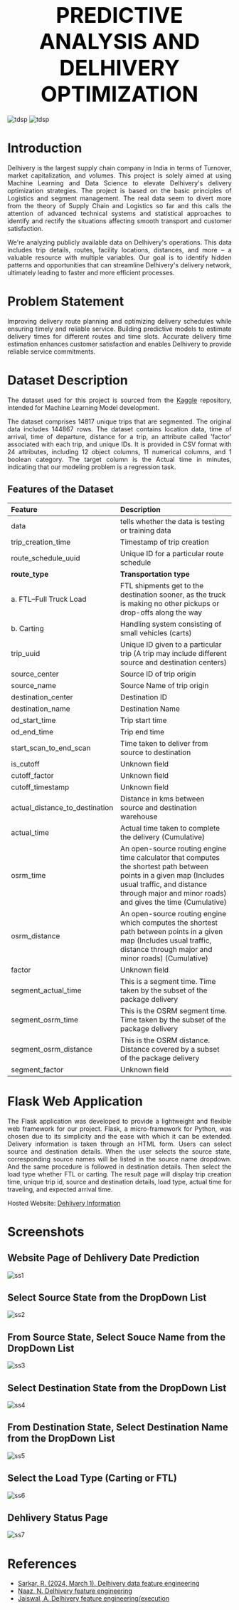 # <h1 align='center'> <font color='black'> <font size=7> PREDICTIVE ANALYSIS AND DELHIVERY OPTIMIZATION </font> </font></h1>

![tdsp](https://media.assettype.com/creativegaga%2F2022-05%2F93ef3455-07b4-4242-93ee-727a8cc0ce0c%2FDelhivery_logo.gif)
![tdsp](https://images.squarespace-cdn.com/content/v1/51763a50e4b083b631f0694e/1563609530026-ZGTY0JCT9C8YPO1HYA4L/image-asset.gif)

# Introduction
<p align="justify"> Delhivery is the largest supply chain company in India in terms of Turnover, market capitalization, and volumes. This project is solely aimed at using Machine Learning and  Data Science to elevate Delhivery's delivery optimization strategies. 
The project is based on the basic principles of Logistics and segment management. The real data seem to divert more from the theory of Supply Chain and Logistics so far and this calls the attention of advanced technical systems and statistical approaches to identify and rectify the situations affecting smooth transport and customer satisfaction.

<p align="justify">We're analyzing publicly available data on Delhivery's operations. This data includes trip details, routes, facility locations, distances, and more – a valuable resource with multiple variables. 
Our goal is to identify hidden patterns and opportunities that can streamline Delhivery's delivery network, ultimately leading to faster and more efficient processes.
</p>

# Problem Statement
<p align="justify"> Improving delivery route planning and optimizing delivery schedules while ensuring timely and reliable service.
Building predictive models to estimate delivery times for different routes and time slots. Accurate delivery time estimation enhances customer satisfaction and enables Delhivery to provide reliable service commitments.
</p>

# Dataset Description
<p align="justify"> The dataset used for this project is sourced from the <a href="https://www.kaggle.com/datasets/nayanack/delhivery">Kaggle</a> repository, intended for Machine Learning Model development.</p>

<p align="justify">The dataset comprises 14817 unique trips that are segmented. The original data includes 144867 rows. The dataset contains location data, time of arrival, time of departure, distance for a trip, an attribute called 'factor' associated with each trip, and unique IDs. 
It is provided in CSV format with 24 attributes, including 12 object columns, 11 numerical columns, and 1 boolean category. The target column is the Actual time in minutes, indicating that our modeling problem is a regression task.
</p>

## Features of the Dataset
| Feature | Description |
|:--------|:------------|
|data| tells whether the data is testing or training data|
|trip_creation_time| Timestamp of trip creation|
|route_schedule_uuid| Unique ID for a particular route schedule|
|**route_type**| **Transportation type**|
|a. FTL–Full Truck Load| FTL shipments get to the destination sooner, as the truck is making no other pickups or drop-offs along the way|
|b. Carting | Handling system consisting of small vehicles (carts)|
|trip_uuid| Unique ID given to a particular trip (A trip may include different source and destination centers)|
|source_center| Source ID of trip origin |
|source_name| Source Name of trip origin | 
|destination_center| Destination ID |
|destination_name| Destination Name | 
|od_start_time| Trip start time | 
|od_end_time| Trip end time |
|start_scan_to_end_scan | Time taken to deliver from source to destination |
|is_cutoff | Unknown field |
|cutoff_factor | Unknown field|
|cutoff_timestamp | Unknown field|
|actual_distance_to_destination | Distance in kms between source and destination warehouse|
|actual_time | Actual time taken to complete the delivery (Cumulative) |
|osrm_time | An open-source routing engine time calculator that computes the shortest path between points in a given map (Includes usual traffic, and distance through major and minor roads) and gives the time (Cumulative) |
|osrm_distance | An open-source routing engine which computes the shortest path between points in a given map (Includes usual traffic, distance through major and minor roads) (Cumulative) |
|factor | Unknown field |
| segment_actual_time | This is a segment time. Time taken by the subset of the package delivery|
|segment_osrm_time | This is the OSRM segment time. Time taken by the subset of the package delivery|
| segment_osrm_distance | This is the OSRM distance. Distance covered by a subset of the package delivery|
| segment_factor | Unknown field |

# Flask Web Application
<p align="justify"> The Flask application was developed to provide a lightweight and flexible web framework for our project. Flask, a micro-framework for Python, was chosen due to its simplicity and the ease with which it can be extended. 
Delivery information is taken through an HTML form. Users can select source and destination details. When the user selects the source state, corresponding source names will be listed in the source name dropdown. And the same procedure is followed in destination details. 
Then select the load type whether FTL or carting. The result page will display trip creation time, unique trip id, source and destination details, load type, actual time for traveling, and expected arrival time.</p>

Hosted Website: <a href="https://delhivery-prediction.onrender.com/"> Dehlivery Information </a>

# Screenshots
## Website Page of Dehlivery Date Prediction
![ss1](https://github.com/hacknicole/Predictive-Analysis-and-Delhivery-Optimization/blob/main/assets/websitepage.png)

## Select Source State from the DropDown List
![ss2](https://github.com/hacknicole/Predictive-Analysis-and-Delhivery-Optimization/blob/main/assets/sourcestate.png)

## From Source State, Select Souce Name from the DropDown List
![ss3](https://github.com/hacknicole/Predictive-Analysis-and-Delhivery-Optimization/blob/main/assets/sourcename.png)

## Select Destination State from the DropDown List
![ss4](https://github.com/hacknicole/Predictive-Analysis-and-Delhivery-Optimization/blob/main/assets/deststate.png)

## From Destination State, Select Destination Name from the DropDown List
![ss5](https://github.com/hacknicole/Predictive-Analysis-and-Delhivery-Optimization/blob/main/assets/destname.png)

## Select the Load Type (Carting or FTL)
![ss6](https://github.com/hacknicole/Predictive-Analysis-and-Delhivery-Optimization/blob/main/assets/loadtype.png)

## Dehlivery Status Page 
![ss7](https://github.com/hacknicole/Predictive-Analysis-and-Delhivery-Optimization/blob/main/assets/statuspage.png)

# References
- <a href = "https://www.kaggle.com/code/ranitsarkar01/delhivery-data-feature-engineering"> Sarkar, R. (2024, March 1). Delhivery data feature engineering </a>
- <a href = "https://www.kaggle.com/code/noohinaaz/delhivery-feature-engineering"> Naaz, N.  Delhivery feature engineering </a>
- <a href = "https://www.kaggle.com/code/akkyjaicar/delhivery-feature-engg/execution"> Jaiswal, A.  Delhivery feature engineering/execution </a>

